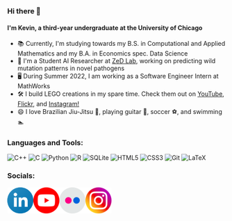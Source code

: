 ### Hi there 👋

#### I'm Kevin, a third-year undergraduate at the University of Chicago
 
- 📚 Currently, I'm studying towards my B.S. in Computational and Applied Mathematics and my B.A. in Economics spec. Data Science
- 🧬 I'm a Student AI Researcher at [ZeD Lab](https://zed.uchicago.edu/index.html), working on predicting wild mutation patterns in novel pathogens
- 🖥 During Summer 2022, I am working as a Software Engineer Intern at MathWorks
- 🛠 I build LEGO creations in my spare time. Check them out on [YouTube](https://www.youtube.com/c/kevthebuilder), [Flickr](https://www.flickr.com/people/kevthebuilder/), and [Instagram!](https://www.instagram.com/kev.thebuilder/)
- 😄 I love Brazilian Jiu-Jitsu 🥋, playing guitar 🎸, soccer ⚽️, and swimming 🏊‍ 

### Languages and Tools:

![C++](https://img.shields.io/badge/c++-%2300599C.svg?style=for-the-badge&logo=c%2B%2B&logoColor=white)
![C](https://img.shields.io/badge/c-%2300599C.svg?style=for-the-badge&logo=c&logoColor=white)
![Python](https://img.shields.io/badge/python-3670A0?style=for-the-badge&logo=python&logoColor=ffdd54)
![R](https://img.shields.io/badge/r-%23276DC3.svg?style=for-the-badge&logo=r&logoColor=white)
![SQLite](https://img.shields.io/badge/sqlite-%2307405e.svg?style=for-the-badge&logo=sqlite&logoColor=white)
![HTML5](https://img.shields.io/badge/html5-%23E34F26.svg?style=for-the-badge&logo=html5&logoColor=white)
![CSS3](https://img.shields.io/badge/css3-%231572B6.svg?style=for-the-badge&logo=css3&logoColor=white)
![Git](https://img.shields.io/badge/git-%23F05033.svg?style=for-the-badge&logo=git&logoColor=white)
![LaTeX](https://img.shields.io/badge/latex-%23008080.svg?style=for-the-badge&logo=latex&logoColor=white)

### Socials:

[<img align="left" alt="LinkedIn" width="60px" src="icons/linkedin.png" />](https://www.linkedin.com/in/kevin-wu-227449179/)
[<img align="left" alt="Youtube" width="60px" src="icons/youtube.png" />](https://www.youtube.com/c/kevthebuilder)
[<img align="left" alt="Flickr" width="60px" src="icons/flickr.png" />](https://www.flickr.com/people/kevthebuilder/)
[<img align="left" alt="Instagram" width="60px" src="icons/instagram.png" />](https://www.instagram.com/kev.thebuilder/)


<!-- <br><br>[![Kevin's Github Stats](https://github-readme-stats.vercel.app/api?username=KevinyWu&theme=vue-dark)](https://github.com/anuraghazra/github-readme-stats) -->
